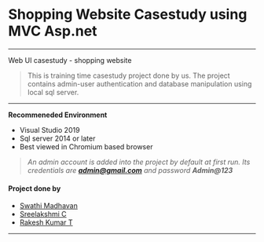 # Shopping Website Casestudy using MVC Asp.net
---
Web UI casestudy - shopping website
> This is training time casestudy project done by us. The project contains admin-user authentication and database manipulation using local sql server.

---
**Recommeneded Environment**
* Visual Studio 2019
* Sql server 2014 or later
* Best viewed in Chromium based browser

> *An admin account is added into the project by default at first run. Its credentials are **admin@gmail.com** and password **Admin@123***

#### Project done by
* [Swathi Madhavan](https://github.com/swathi363)
* [Sreelakshmi C](https://github.com/Sree-laksh-mi)
* [Rakesh Kumar T](https://github.com/rakesh-kumar-t)
---
